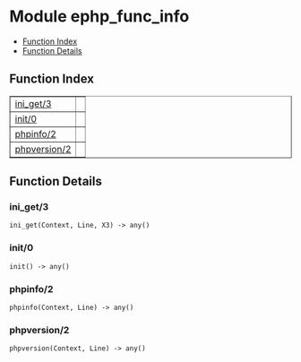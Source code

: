 

# Module ephp_func_info #
* [Function Index](#index)
* [Function Details](#functions)

<a name="index"></a>

## Function Index ##


<table width="100%" border="1" cellspacing="0" cellpadding="2" summary="function index"><tr><td valign="top"><a href="#ini_get-3">ini_get/3</a></td><td></td></tr><tr><td valign="top"><a href="#init-0">init/0</a></td><td></td></tr><tr><td valign="top"><a href="#phpinfo-2">phpinfo/2</a></td><td></td></tr><tr><td valign="top"><a href="#phpversion-2">phpversion/2</a></td><td></td></tr></table>


<a name="functions"></a>

## Function Details ##

<a name="ini_get-3"></a>

### ini_get/3 ###

`ini_get(Context, Line, X3) -> any()`

<a name="init-0"></a>

### init/0 ###

`init() -> any()`

<a name="phpinfo-2"></a>

### phpinfo/2 ###

`phpinfo(Context, Line) -> any()`

<a name="phpversion-2"></a>

### phpversion/2 ###

`phpversion(Context, Line) -> any()`

